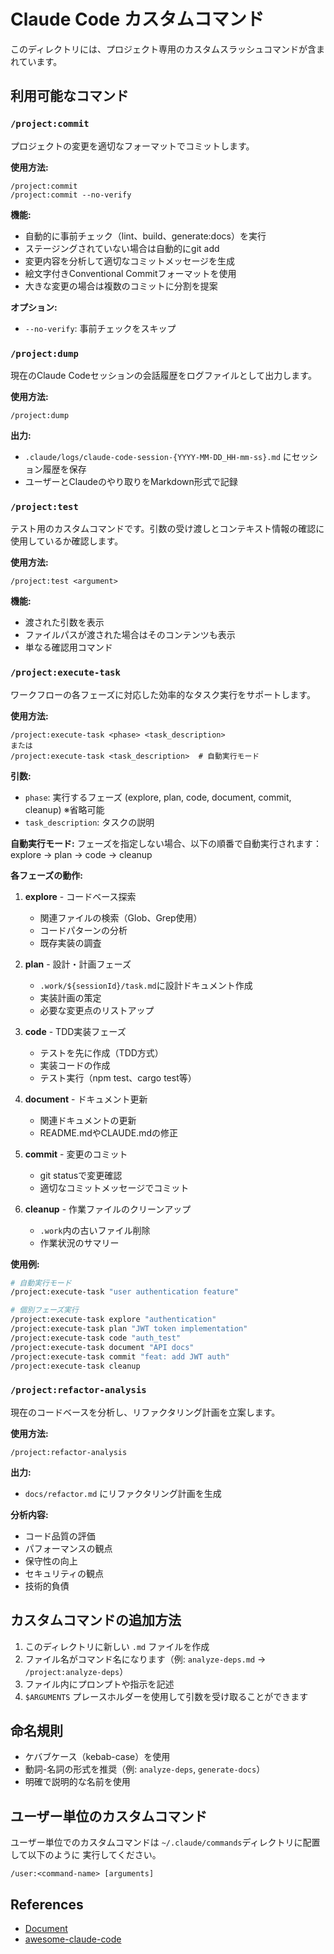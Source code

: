 # Claude Code カスタムコマンド

このディレクトリには、プロジェクト専用のカスタムスラッシュコマンドが含まれています。

## 利用可能なコマンド

### `/project:commit`
プロジェクトの変更を適切なフォーマットでコミットします。

**使用方法:**
```
/project:commit
/project:commit --no-verify
```

**機能:**
- 自動的に事前チェック（lint、build、generate:docs）を実行
- ステージングされていない場合は自動的にgit add
- 変更内容を分析して適切なコミットメッセージを生成
- 絵文字付きConventional Commitフォーマットを使用
- 大きな変更の場合は複数のコミットに分割を提案

**オプション:**
- `--no-verify`: 事前チェックをスキップ

### `/project:dump`
現在のClaude Codeセッションの会話履歴をログファイルとして出力します。

**使用方法:**
```
/project:dump
```

**出力:**
- `.claude/logs/claude-code-session-{YYYY-MM-DD_HH-mm-ss}.md` にセッション履歴を保存
- ユーザーとClaudeのやり取りをMarkdown形式で記録

### `/project:test`
テスト用のカスタムコマンドです。引数の受け渡しとコンテキスト情報の確認に使用しているか確認します。

**使用方法:**
```
/project:test <argument>
```

**機能:**
- 渡された引数を表示
- ファイルパスが渡された場合はそのコンテンツも表示
- 単なる確認用コマンド

### `/project:execute-task`
ワークフローの各フェーズに対応した効率的なタスク実行をサポートします。

**使用方法:**
```
/project:execute-task <phase> <task_description>
または
/project:execute-task <task_description>  # 自動実行モード
```

**引数:**
- `phase`: 実行するフェーズ (explore, plan, code, document, commit, cleanup) ※省略可能
- `task_description`: タスクの説明

**自動実行モード:**
フェーズを指定しない場合、以下の順番で自動実行されます：
explore → plan → code → cleanup

**各フェーズの動作:**

1. **explore** - コードベース探索
   - 関連ファイルの検索（Glob、Grep使用）
   - コードパターンの分析
   - 既存実装の調査

2. **plan** - 設計・計画フェーズ
   - `.work/${sessionId}/task.md`に設計ドキュメント作成
   - 実装計画の策定
   - 必要な変更点のリストアップ

3. **code** - TDD実装フェーズ
   - テストを先に作成（TDD方式）
   - 実装コードの作成
   - テスト実行（npm test、cargo test等）

4. **document** - ドキュメント更新
   - 関連ドキュメントの更新
   - README.mdやCLAUDE.mdの修正

5. **commit** - 変更のコミット
   - git statusで変更確認
   - 適切なコミットメッセージでコミット

6. **cleanup** - 作業ファイルのクリーンアップ
   - `.work`内の古いファイル削除
   - 作業状況のサマリー

**使用例:**
```bash
# 自動実行モード
/project:execute-task "user authentication feature"

# 個別フェーズ実行
/project:execute-task explore "authentication"
/project:execute-task plan "JWT token implementation"
/project:execute-task code "auth_test"
/project:execute-task document "API docs"
/project:execute-task commit "feat: add JWT auth"
/project:execute-task cleanup
```

### `/project:refactor-analysis`
現在のコードベースを分析し、リファクタリング計画を立案します。

**使用方法:**
```
/project:refactor-analysis
```

**出力:**
- `docs/refactor.md` にリファクタリング計画を生成

**分析内容:**
- コード品質の評価
- パフォーマンスの観点
- 保守性の向上
- セキュリティの観点
- 技術的負債

## カスタムコマンドの追加方法

1. このディレクトリに新しい `.md` ファイルを作成
2. ファイル名がコマンド名になります（例: `analyze-deps.md` → `/project:analyze-deps`）
3. ファイル内にプロンプトや指示を記述
4. `$ARGUMENTS` プレースホルダーを使用して引数を受け取ることができます

## 命名規則

- ケバブケース（kebab-case）を使用
- 動詞-名詞の形式を推奨（例: `analyze-deps`, `generate-docs`）
- 明確で説明的な名前を使用


## ユーザー単位のカスタムコマンド

ユーザー単位でのカスタムコマンドは
`~/.claude/commands`ディレクトリに配置して以下のように
実行してください。

```
/user:<command-name> [arguments]

```

## References
* [Document](https://docs.anthropic.com/en/docs/claude-code/slash-commands)
* [awesome-claude-code](https://github.com/hesreallyhim/awesome-claude-cod)